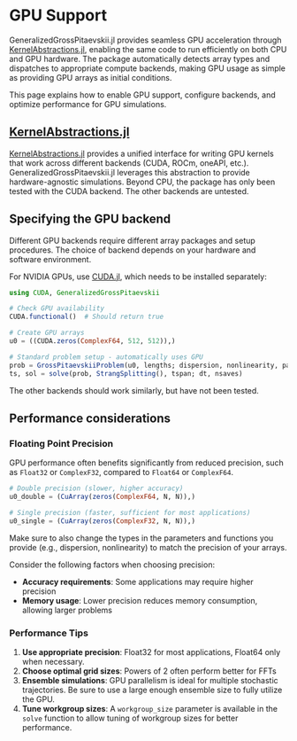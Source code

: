 # GPU Support

GeneralizedGrossPitaevskii.jl provides seamless GPU acceleration through [KernelAbstractions.jl](https://github.com/JuliaGPU/KernelAbstractions.jl), enabling the same code to run efficiently on both CPU and GPU hardware. The package automatically detects array types and dispatches to appropriate compute backends, making GPU usage as simple as providing GPU arrays as initial conditions.

This page explains how to enable GPU support, configure backends, and optimize performance for GPU simulations.

## [KernelAbstractions.jl](https://github.com/JuliaGPU/KernelAbstractions.jl)

[KernelAbstractions.jl](https://github.com/JuliaGPU/KernelAbstractions.jl) provides a unified interface for writing GPU kernels that work across different backends (CUDA, ROCm, oneAPI, etc.). GeneralizedGrossPitaevskii.jl leverages this abstraction to provide hardware-agnostic simulations. Beyond CPU, the package has only been tested with the CUDA backend. The other backends are untested.

## Specifying the GPU backend

Different GPU backends require different array packages and setup procedures. The choice of backend depends on your hardware and software environment.

For NVIDIA GPUs, use [CUDA.jl](https://cuda.juliagpu.org/stable/), which needs to be installed separately:

```julia
using CUDA, GeneralizedGrossPitaevskii

# Check GPU availability
CUDA.functional()  # Should return true

# Create GPU arrays
u0 = ((CUDA.zeros(ComplexF64, 512, 512)),)

# Standard problem setup - automatically uses GPU
prob = GrossPitaevskiiProblem(u0, lengths; dispersion, nonlinearity, param)
ts, sol = solve(prob, StrangSplitting(), tspan; dt, nsaves)
```

The other backends should work similarly, but have not been tested.

## Performance considerations

### Floating Point Precision

GPU performance often benefits significantly from reduced precision, such as `Float32` or `ComplexF32`, compared to `Float64` or `ComplexF64`.
```julia
# Double precision (slower, higher accuracy)
u0_double = (CuArray(zeros(ComplexF64, N, N)),)

# Single precision (faster, sufficient for most applications)
u0_single = (CuArray(zeros(ComplexF32, N, N)),)
```

Make sure to also change the types in the parameters and functions you provide (e.g., dispersion, nonlinearity) to match the precision of your arrays.

Consider the following factors when choosing precision:
- **Accuracy requirements**: Some applications may require higher precision
- **Memory usage**: Lower precision reduces memory consumption, allowing larger problems

### Performance Tips

1. **Use appropriate precision**: Float32 for most applications, Float64 only when necessary.
2. **Choose optimal grid sizes**: Powers of 2 often perform better for FFTs
3. **Ensemble simulations**: GPU parallelism is ideal for multiple stochastic trajectories. Be sure to use a large enough ensemble size to fully utilize the GPU.
4. **Tune workgroup sizes**: A `workgroup_size` parameter is available in the `solve` function to allow tuning of workgroup sizes for better performance.